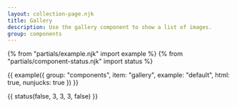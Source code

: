 ```yaml
---
layout: collection-page.njk
title: Gallery
description: Use the gallery component to show a list of images.
group: components
---
```


{% from "partials/example.njk" import example %}
{% from "partials/component-status.njk" import status %}

{{ example({ group: "components", item: "gallery", example: "default", html: true, nunjucks: true }) }}

{{ status(false, 3, 3, 3, false) }}
